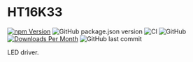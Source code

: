 # HT16K33

[![npm Version](http://img.shields.io/npm/v/@johntalton/ht16k33.svg)](https://www.npmjs.com/package/@johntalton/ht16k33)
![GitHub package.json version](https://img.shields.io/github/package-json/v/johntalton/ht16k33)
![CI](https://github.com/johntalton/ht16k33/workflows/CI/badge.svg)
![GitHub](https://img.shields.io/github/license/johntalton/ht16k33)
[![Downloads Per Month](http://img.shields.io/npm/dm/@johntalton/ht16k33.svg)](https://www.npmjs.com/package/@johntalton/ht16k33)
![GitHub last commit](https://img.shields.io/github/last-commit/johntalton/ht16k33)

LED driver.

##